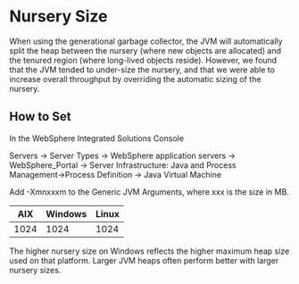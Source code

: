 # Nursery Size

When using the generational garbage collector, the JVM will automatically split the heap between the
nursery (where new objects are allocated) and the tenured region (where long-lived objects reside).
However, we found that the JVM tended to under-size the nursery, and that we were able to increase
overall throughput by overriding the automatic sizing of the nursery.

## How to Set

In the WebSphere Integrated Solutions Console

Servers → Server Types → WebSphere application servers → WebSphere_Portal → Server Infrastructure:
Java and Process Management→Process Definition → Java Virtual Machine

Add -Xmnxxxm to the Generic JVM Arguments, where xxx is the size in MB.

|AIX| Windows| Linux|
|-----|----|----|
|1024| 1024| 1024|  

The higher nursery size on Windows reflects the higher maximum heap size used on that platform. Larger
JVM heaps often perform better with larger nursery sizes.